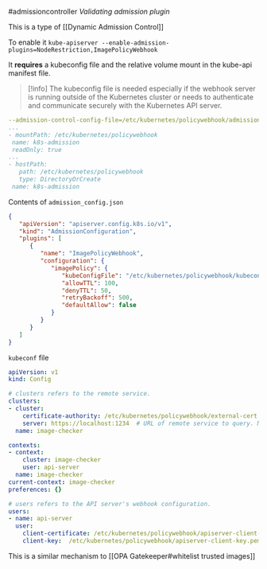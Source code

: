 #admissioncontroller
*Validating admission plugin*

This is a type of [[Dynamic Admission Control]]

To enable it
`kube-apiserver --enable-admission-plugins=NodeRestriction,ImagePolicyWebhook`

It **requires** a kubeconfig file and the relative volume mount in the kube-api manifest file.
>[!info] The kubeconfig file is needed especially if the webhook server is running outside of the Kubernetes cluster or needs to authenticate and communicate securely with the Kubernetes API server.
>
```yaml
--admission-control-config-file=/etc/kubernetes/policywebhook/admission_config.json
...
- mountPath: /etc/kubernetes/policywebhook
 name: k8s-admission
 readOnly: true
...
- hostPath:
   path: /etc/kubernetes/policywebhook
   type: DirectoryOrCreate
 name: k8s-admission
 ```

Contents of `admission_config.json`
```json
{
   "apiVersion": "apiserver.config.k8s.io/v1",
   "kind": "AdmissionConfiguration",
   "plugins": [
      {
         "name": "ImagePolicyWebhook",
         "configuration": {
            "imagePolicy": {
               "kubeConfigFile": "/etc/kubernetes/policywebhook/kubeconf",
               "allowTTL": 100,
               "denyTTL": 50,
               "retryBackoff": 500,
               "defaultAllow": false
            }
         }
      }
   ]
}
```

`kubeconf` file
```yaml
apiVersion: v1
kind: Config

# clusters refers to the remote service.
clusters:
- cluster:
    certificate-authority: /etc/kubernetes/policywebhook/external-cert.pem  # CA for verifying the remote service.
    server: https://localhost:1234  # URL of remote service to query. Must use 'https'.
  name: image-checker

contexts:
- context:
    cluster: image-checker
    user: api-server
  name: image-checker
current-context: image-checker
preferences: {}

# users refers to the API server's webhook configuration.
users:
- name: api-server
  user:
    client-certificate: /etc/kubernetes/policywebhook/apiserver-client-cert.pem     # cert for the webhook admission controller to use
    client-key:  /etc/kubernetes/policywebhook/apiserver-client-key.pem             # key matching the cert
```
This is a similar mechanism to [[OPA Gatekeeper#whitelist trusted images]]